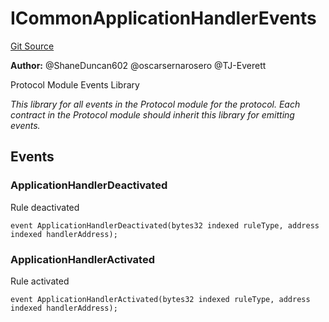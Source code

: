 # ICommonApplicationHandlerEvents
[Git Source](https://github.com/thrackle-io/tron/blob/ee06788a23623ed28309de5232eaff934d34a0fe/src/common/IEvents.sol)

**Author:**
@ShaneDuncan602 @oscarsernarosero @TJ-Everett

Protocol Module Events Library

*This library for all events in the Protocol module for the protocol. Each contract in the Protocol module should inherit this library for emitting events.*


## Events
### ApplicationHandlerDeactivated
Rule deactivated


```solidity
event ApplicationHandlerDeactivated(bytes32 indexed ruleType, address indexed handlerAddress);
```

### ApplicationHandlerActivated
Rule activated


```solidity
event ApplicationHandlerActivated(bytes32 indexed ruleType, address indexed handlerAddress);
```

